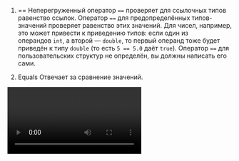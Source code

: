 1) ==
Неперегруженный оператор `==` проверяет для ссылочных типов равенство ссылок.
Оператор `==` для предопределённых типов-значений проверяет равенство этих значений. Для чисел, например, это может привести к приведению типов: если один из операндов `int`, а второй — `double`, то первый операнд тоже будет приведён к типу `double` (то есть `5 == 5.0` даёт `true`). 
Оператор `==` для пользовательских структур не определён, вы должны написать его сами.

2) Equals
Отвечает за сравнение значений.

<video controls src='file:///C:%5CUsers%5CNameZ%5CDownloads%5CRavno_And_Equals.mp4'>

https://youtu.be/KAhG6475VWc
